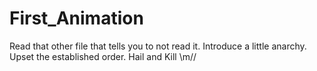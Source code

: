 # First_Animation

Read that other file that tells you to not read it. Introduce a little anarchy. Upset the established order.
Hail and Kill
\\m//

